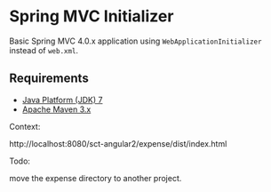 Spring MVC Initializer 
==============================

Basic Spring MVC 4.0.x application using `WebApplicationInitializer` instead of `web.xml`.


Requirements
------------
* [Java Platform (JDK) 7](http://www.oracle.com/technetwork/java/javase/downloads/index.html)
* [Apache Maven 3.x](http://maven.apache.org/)

Context:

http://localhost:8080/sct-angular2/expense/dist/index.html

Todo:

move the expense directory to another project.


